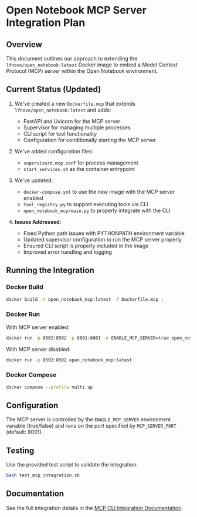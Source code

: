 # Open Notebook MCP Server Integration Plan

## Overview

This document outlines our approach to extending the `lfnovo/open_notebook:latest` Docker image to embed a Model Context Protocol (MCP) server within the Open Notebook environment.

## Current Status (Updated)

1. We've created a new `Dockerfile.mcp` that extends `lfnovo/open_notebook:latest` and adds:
   - FastAPI and Uvicorn for the MCP server
   - Supervisor for managing multiple processes
   - CLI script for tool functionality
   - Configuration for conditionally starting the MCP server

2. We've added configuration files:
   - `supervisord.mcp.conf` for process management
   - `start_services.sh` as the container entrypoint

3. We've updated:
   - `docker-compose.yml` to use the new image with the MCP server enabled
   - `tool_registry.py` to support executing tools via CLI
   - `open_notebook_mcp/main.py` to properly integrate with the CLI

4. **Issues Addressed**:
   - Fixed Python path issues with PYTHONPATH environment variable
   - Updated supervisor configuration to run the MCP server properly
   - Ensured CLI script is properly included in the image
   - Improved error handling and logging

## Running the Integration

### Docker Build

```bash
docker build -t open_notebook_mcp:latest -f Dockerfile.mcp .
```

### Docker Run

With MCP server enabled:
```bash
docker run -p 8502:8502 -p 8001:8001 -e ENABLE_MCP_SERVER=true open_notebook_mcp:latest
```

With MCP server disabled:
```bash
docker run -p 8502:8502 open_notebook_mcp:latest
```

### Docker Compose

```bash
docker compose --profile multi up
```

## Configuration

The MCP server is controlled by the `ENABLE_MCP_SERVER` environment variable (true/false) and runs on the port specified by `MCP_SERVER_PORT` (default: 8001).

## Testing

Use the provided test script to validate the integration:

```bash
bash test_mcp_integration.sh
```

## Documentation

See the full integration details in the [MCP CLI Integration Documentation](/docs/MCP_CLI_INTEGRATION.md).
